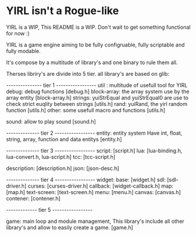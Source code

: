 # YIRL isn't a Rogue-like

YIRL is a WIP,
This README is a WIP.
Don't wait to get something functional for now :)

YIRL is a game engine aiming to be fully configruable, fully scriptable and
fully modable.

It's compose by a multitude of library's and one binary to rule them all.

Therses libriry's are divide into 5 tier.
all library's are based on glib:

--------------- tier 1 -----------------
util : multitude of usefull tool for YIRL
     debug: debug functions [debug.h]
     block-array: the array system use by the array entity [block-array.h]
     strings: yuiStrEqual and yuiStrEqual0 are use to check
     	      strict euqlity between strings [utils.h]
     rand: yuiRand, the yirl random function [utils.h]
     other: some usefull macro and functions [utils.h]

sound: allow to play sound [sound.h]

-------------- tier 2 -----------------
entity: entity system 
	Have int, float, string, array, function and data entitys
	[entity.h]

-------------- tier 3 -----------------
script: [script.h]
	lua: [lua-binding.h, lua-convert.h, lua-script.h]
	tcc: [tcc-script.h]

description: [description.h]
	     json: [json-desc.h]

-------------- tier 4 -----------------
widget:
	base: [widget.h]
	sdl: [sdl-driver.h]
	curses: [curses-driver.h]
	callback: [widget-callback.h]
	map: [map.h]
	text-screen: [text-screen.h]
	menu: [menu.h]
	canvas: [canvas.h]
	contener: [contener.h] 

------------- tier 5 -----------------

game: main loop and module management,
      This library's include all other library's and allow to easily create
      a game.
      [game.h]